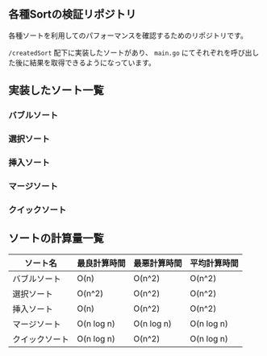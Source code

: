 ## 各種Sortの検証リポジトリ

各種ソートを利用してのパフォーマンスを確認するためのリポジトリです。

`/createdSort` 配下に実装したソートがあり、 `main.go` にてそれぞれを呼び出した後に結果を取得できるようになっています。

## 実装したソート一覧

### バブルソート
### 選択ソート
### 挿入ソート
### マージソート
### クイックソート

## ソートの計算量一覧

|  ソート名  |  最良計算時間  |  最悪計算時間  |  平均計算時間  |
| ---- | ---- | ---- | ---- |
| バブルソート |  O(n)  |  O(n^2)  |  O(n^2)  |
| 選択ソート |  O(n^2)  |  O(n^2)  |  O(n^2)  | 
| 挿入ソート |  O(n)  |  O(n^2)  |  O(n^2)  | 
| マージソート |  O(n log n)  |  O(n log n)  |  O(n log n)  | 
| クイックソート |  O(n log n)  |  O(n^2)  |  O(n log n)  | 
